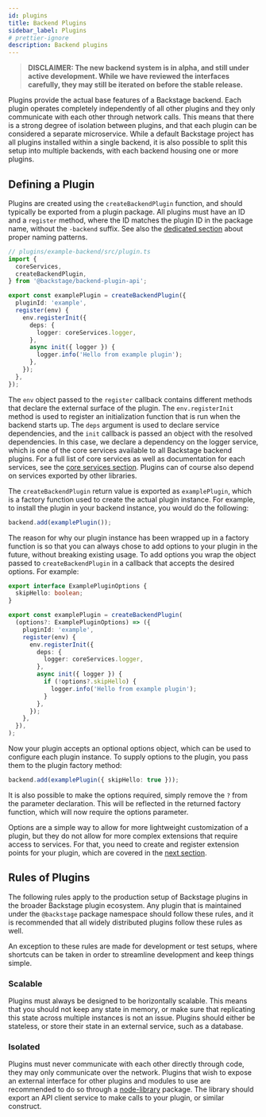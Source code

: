 ```yaml
---
id: plugins
title: Backend Plugins
sidebar_label: Plugins
# prettier-ignore
description: Backend plugins
---
```


> **DISCLAIMER: The new backend system is in alpha, and still under active development. While we have reviewed the interfaces carefully, they may still be iterated on before the stable release.**

Plugins provide the actual base features of a Backstage backend. Each plugin operates completely independently of all other plugins and they only communicate with each other through network calls. This means that there is a strong degree of isolation between plugins, and that each plugin can be considered a separate microservice. While a default Backstage project has all plugins installed within a single backend, it is also possible to split this setup into multiple backends, with each backend housing one or more plugins.

## Defining a Plugin

Plugins are created using the `createBackendPlugin` function, and should typically be exported from a plugin package. All plugins must have an ID and a `register` method, where the ID matches the plugin ID in the package name, without the `-backend` suffix. See also the [dedicated section](./07-naming-patterns.md) about proper naming patterns.

```ts
// plugins/example-backend/src/plugin.ts
import {
  coreServices,
  createBackendPlugin,
} from '@backstage/backend-plugin-api';

export const examplePlugin = createBackendPlugin({
  pluginId: 'example',
  register(env) {
    env.registerInit({
      deps: {
        logger: coreServices.logger,
      },
      async init({ logger }) {
        logger.info('Hello from example plugin');
      },
    });
  },
});
```

The `env` object passed to the `register` callback contains different methods that declare the external surface of the plugin. The `env.registerInit` method is used to register an initialization function that is run when the backend starts up. The `deps` argument is used to declare service dependencies, and the `init` callback is passed an object with the resolved dependencies. In this case, we declare a dependency on the logger service, which is one of the core services available to all Backstage backend plugins. For a full list of core services as well as documentation for each services, see the [core services section](../core-services/01-index.md). Plugins can of course also depend on services exported by other libraries.

The `createBackendPlugin` return value is exported as `examplePlugin`, which is a factory function used to create the actual plugin instance. For example, to install the plugin in your backend instance, you would do the following:

```ts
backend.add(examplePlugin());
```

The reason for why our plugin instance has been wrapped up in a factory function is so that you can always chose to add options to your plugin in the future, without breaking existing usage. To add options you wrap the object passed to `createBackendPlugin` in a callback that accepts the desired options. For example:

```ts
export interface ExamplePluginOptions {
  skipHello: boolean;
}

export const examplePlugin = createBackendPlugin(
  (options?: ExamplePluginOptions) => ({
    pluginId: 'example',
    register(env) {
      env.registerInit({
        deps: {
          logger: coreServices.logger,
        },
        async init({ logger }) {
          if (!options?.skipHello) {
            logger.info('Hello from example plugin');
          }
        },
      });
    },
  }),
);
```

Now your plugin accepts an optional options object, which can be used to configure each plugin instance. To supply options to the plugin, you pass them to the plugin factory method:

```ts
backend.add(examplePlugin({ skipHello: true }));
```

It is also possible to make the options required, simply remove the `?` from the parameter declaration. This will be reflected in the returned factory function, which will now require the options parameter.

Options are a simple way to allow for more lightweight customization of a plugin, but they do not allow for more complex extensions that require access to services. For that, you need to create and register extension points for your plugin, which are covered in the [next section](./05-extension-points.md).

## Rules of Plugins

The following rules apply to the production setup of Backstage plugins in the broader Backstage plugin ecosystem. Any plugin that is maintained under the `@backstage` package namespace should follow these rules, and it is recommended that all widely distributed plugins follow these rules as well.

An exception to these rules are made for development or test setups, where shortcuts can be taken in order to streamline development and keep things simple.

### Scalable

Plugins must always be designed to be horizontally scalable. This means that you should not keep any state in memory, or make sure that replicating this state across multiple instances is not an issue. Plugins should either be stateless, or store their state in an external service, such as a database.

### Isolated

Plugins must never communicate with each other directly through code, they may only communicate over the network. Plugins that wish to expose an external interface for other plugins and modules to use are recommended to do so through a [node-library](../../local-dev/cli-build-system.md#package-roles) package. The library should export an API client service to make calls to your plugin, or similar construct.
